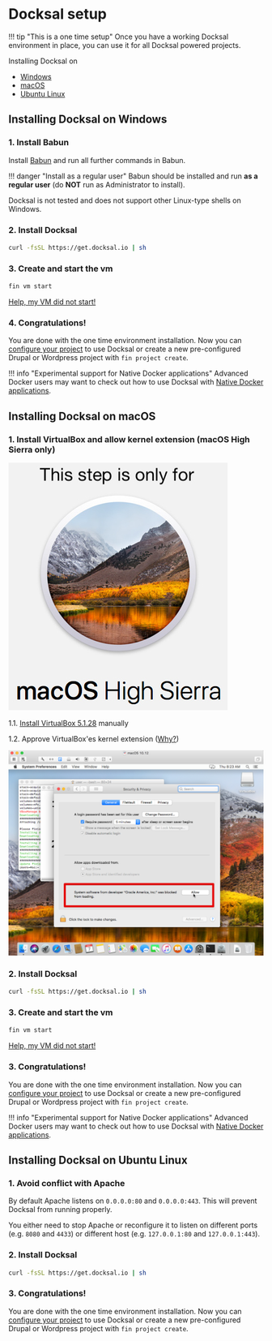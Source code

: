 # Docksal setup

!!! tip "This is a one time setup"
    Once you have a working Docksal environment in place, you can use it for all Docksal powered projects.

Installing Docksal on

- [Windows](#windows)
- [macOS](#macos)
- [Ubuntu Linux](#linux)

<a name="windows"></a>
## Installing Docksal on Windows

### 1. Install Babun

Install [Babun](http://babun.github.io/) and run all further commands in Babun.

!!! danger "Install as a regular user"
    Babun should be installed and run **as a regular user** (do **NOT** run as Administrator to install).

Docksal is not tested and does not support other Linux-type shells on Windows.

### 2. Install Docksal

```bash
curl -fsSL https://get.docksal.io | sh
```

### 3. Create and start the vm

```bash
fin vm start
```
[Help, my VM did not start!](../troubleshooting.md#failed-creating-docksal-virtual-machine)

### 4. Congratulations!

You are done with the one time environment installation. Now you can [configure your project](../getting-started/project-setup.md) to use Docksal or create a new pre-configured Drupal or Wordpress project with `fin project create`.

!!! info "Experimental support for Native Docker applications"
    Advanced Docker users may want to check out how to use Docksal with [Native Docker applications](../getting-started/env-setup-native.md).

<a name="macos"></a>
## Installing Docksal on macOS

### 1. Install VirtualBox and allow kernel extension (macOS High Sierra only)

![This step is for macOS High Sierra only](../_img/macos-high-sierra-only.jpg)

1.1. [Install VirtualBox 5.1.28](http://download.virtualbox.org/virtualbox/5.1.28/VirtualBox-5.1.28-117968-OSX.dmg) manually

1.2. Approve VirtualBox'es kernel extension ([Why?](https://developer.apple.com/library/content/technotes/tn2459/_index.html))

![System Preferences > Security & Privacy > Allow kernel extension](../_img/virtualbox-kernel-extension-allow.png)

### 2. Install Docksal

```bash
curl -fsSL https://get.docksal.io | sh
```

### 3. Create and start the vm

```bash
fin vm start
```
[Help, my VM did not start!](../troubleshooting.md#failed-creating-docksal-virtual-machine)

### 3. Congratulations!

You are done with the one time environment installation. Now you can [configure your project](../getting-started/project-setup.md) to use Docksal or create a new pre-configured Drupal or Wordpress project with `fin project create`.

!!! info "Experimental support for Native Docker applications"
    Advanced Docker users may want to check out how to use Docksal with [Native Docker applications](../getting-started/env-setup-native.md).

<a name="linux"></a>
## Installing Docksal on Ubuntu Linux

### 1. Avoid conflict with Apache

By default Apache listens on `0.0.0.0:80` and `0.0.0.0:443`. This will prevent Docksal from running properly.

You either need to stop Apache or reconfigure it to listen on different ports (e.g. `8080` and `4433`) or different host (e.g. `127.0.0.1:80` and `127.0.0.1:443`).

### 2. Install Docksal

```bash
curl -fsSL https://get.docksal.io | sh
```

### 3. Congratulations!

You are done with the one time environment installation. Now you can [configure your project](project-setup.md) to use Docksal or create a new pre-configured Drupal or Wordpress project with `fin project create`.
